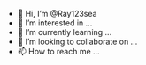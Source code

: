 - 👋 Hi, I’m @Ray123sea
- 👀 I’m interested in ...
- 🌱 I’m currently learning ...
- 💞️ I’m looking to collaborate on ...
- 📫 How to reach me ...

<!---
Ray123sea/Ray123sea is a ✨ special ✨ repository because its `README.md` (this file) appears on your GitHub profile.
You can click the Preview link to take a look at your changes.
--->
